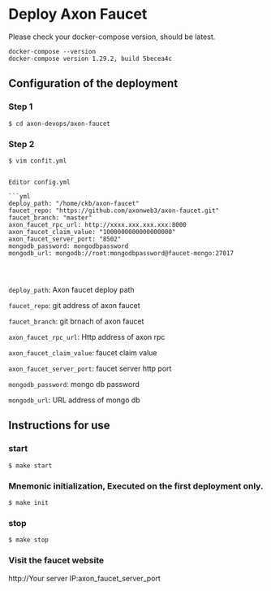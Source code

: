 # Deploy Axon Faucet

Please check your docker-compose version, should be latest.

```
docker-compose --version
docker-compose version 1.29.2, build 5becea4c
```

## Configuration of the deployment

### Step 1
```shell
$ cd axon-devops/axon-faucet
```

### Step 2
```shell
$ vim confit.yml
```


```

Editor config.yml

```yml
deploy_path: "/home/ckb/axon-faucet"
faucet_repo: "https://github.com/axonweb3/axon-faucet.git"
faucet_branch: "master"
axon_faucet_rpc_url: http://xxxx.xxx.xxx.xxx:8000
axon_faucet_claim_value: "1000000000000000000"
axon_faucet_server_port: "8502"
mongodb_password: mongodbpassword
mongodb_url: mongodb://root:mongodbpassword@faucet-mongo:27017


                                               
```
`deploy_path`: Axon faucet  deploy path

`faucet_repo`: git address of axon faucet

`faucet_branch`: git brnach of axon faucet

`axon_faucet_rpc_url`: Http address of axon rpc

`axon_faucet_claim_value`: faucet claim value

`axon_faucet_server_port`: faucet server http port

`mongodb_password`: mongo db password

`mongodb_url`: URL address of mongo db




## Instructions for use
### start
```shell
$ make start
```
### Mnemonic initialization, Executed on the first deployment only.
```shell
$ make init
```
### stop
```shell
$ make stop
```
### Visit the faucet website

http://Your server IP:axon_faucet_server_port

